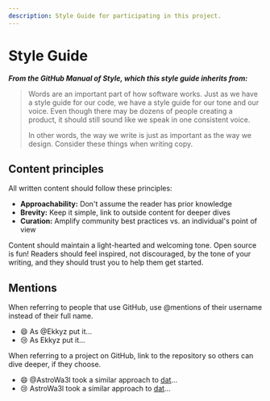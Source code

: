 ```yaml
---
description: Style Guide for participating in this project.
---
```


# Style Guide

_**From the GitHub Manual of Style, which this style guide inherits from:**_

> Words are an important part of how software works. Just as we have a style guide for our code, we have a style guide for our tone and our voice. Even though there may be dozens of people creating a product, it should still sound like we speak in one consistent voice.
>
> In other words, the way we write is just as important as the way we design. Consider these things when writing copy.

## Content principles

All written content should follow these principles:

* **Approachability:** Don't assume the reader has prior knowledge
* **Brevity:** Keep it simple, link to outside content for deeper dives
* **Curation:** Amplify community best practices vs. an individual's point of view

Content should maintain a light-hearted and welcoming tone. Open source is fun! Readers should feel inspired, not discouraged, by the tone of your writing, and they should trust you to help them get started.

## Mentions

When referring to people that use GitHub, use @mentions of their username instead of their full name.

* 😄 As @Ekkyz put it...
* 😢 As Ekkyz put it...

When referring to a project on GitHub, link to the repository so others can dive deeper, if they choose.

* 😄 @AstroWa3l took a similar approach to [dat](https://github.com/datproject/dat)...
* 😢 AstroWa3l took a similar approach to [dat](https://github.com/datproject/dat)...

